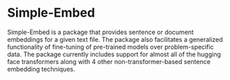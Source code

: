 # Simple-Embed

Simple-Embed is a package that provides sentence or document embeddings for a given text file. The package also facilitates a generalized functionality of fine-tuning of pre-trained models over problem-specific data. The package currently includes support for almost all of the hugging face transformers along with 4 other non-transformer-based sentence embedding techniques.
